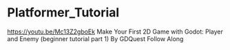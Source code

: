 # Platformer_Tutorial
https://youtu.be/Mc13Z2gboEk
Make Your First 2D Game with Godot: Player and Enemy (beginner tutorial part 1) By GDQuest
Follow Along
